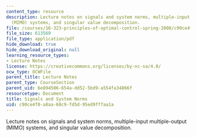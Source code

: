 ```yaml
---
content_type: resource
description: Lecture notes on signals and system norms, multiple-input multiple-output
  (MIMO) systems, and singular value decomposition.
file: /courses/16-323-principles-of-optimal-control-spring-2008/c90ce4f0a8aa60c9fd5d95ed9fffaa1a_lec15.pdf
file_size: 613569
file_type: application/pdf
hide_download: true
hide_download_original: null
learning_resource_types:
- Lecture Notes
license: https://creativecommons.org/licenses/by-nc-sa/4.0/
ocw_type: OCWFile
parent_title: Lecture Notes
parent_type: CourseSection
parent_uid: 6e894506-654a-dd52-5bd9-a554fa34866f
resourcetype: Document
title: Signals and System Norms
uid: c90ce4f0-a8aa-60c9-fd5d-95ed9fffaa1a
---
```

Lecture notes on signals and system norms, multiple-input multiple-output (MIMO) systems, and singular value decomposition.